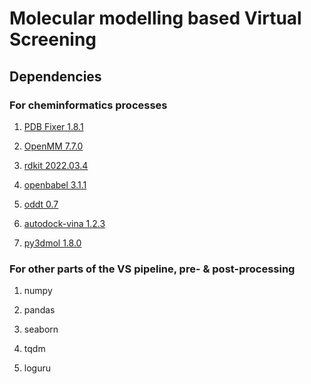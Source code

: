 # Molecular modelling based Virtual Screening




## Dependencies
### For cheminformatics processes
1. [PDB Fixer 1.8.1](https://anaconda.org/conda-forge/pdbfixer) 

2. [OpenMM 7.7.0](https://anaconda.org/conda-forge/openmm)

3. [rdkit 2022.03.4](https://anaconda.org/conda-forge/rdkit)

4. [openbabel 3.1.1](https://anaconda.org/conda-forge/openbabel)

5. [oddt 0.7](https://github.com/oddt/oddt)

6. [autodock-vina 1.2.3](https://pypi.org/project/vina/)

7. [py3dmol 1.8.0](https://anaconda.org/conda-forge/py3dmol)

### For other parts of the VS pipeline, pre- & post-processing
1. numpy

2. pandas

3. seaborn

4. tqdm

5. loguru